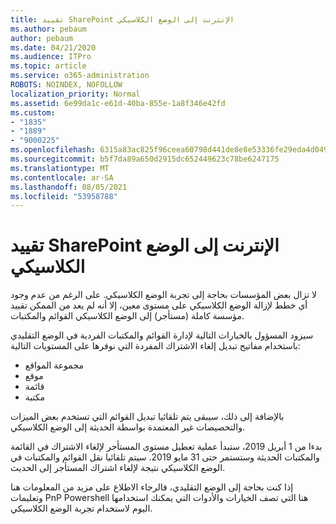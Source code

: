 ```yaml
---
title: تقييد SharePoint الإنترنت إلى الوضع الكلاسيكي
ms.author: pebaum
author: pebaum
ms.date: 04/21/2020
ms.audience: ITPro
ms.topic: article
ms.service: o365-administration
ROBOTS: NOINDEX, NOFOLLOW
localization_priority: Normal
ms.assetid: 6e99da1c-e61d-40ba-855e-1a8f346e42fd
ms.custom:
- "1835"
- "1889"
- "9000225"
ms.openlocfilehash: 6315a83ac825f96ceea60798d441de8e8e53336fe29eda4d0491dd8a6a43b352
ms.sourcegitcommit: b5f7da89a650d2915dc652449623c78be6247175
ms.translationtype: MT
ms.contentlocale: ar-SA
ms.lasthandoff: 08/05/2021
ms.locfileid: "53958788"
---
```

# <a name="restrict-sharepoint-online-to-classic-mode"></a>تقييد SharePoint الإنترنت إلى الوضع الكلاسيكي

لا تزال بعض المؤسسات بحاجة إلى تجربة الوضع الكلاسيكي. على الرغم من عدم وجود أي خطط لإزالة الوضع الكلاسيكي على مستوى معين، إلا أنه لم يعد من الممكن تقييد مؤسسة كاملة (مستأجر) إلى الوضع الكلاسيكي القوائم والمكتبات.

سيزود المسؤول بالخيارات التالية لإدارة القوائم والمكتبات الفردية في الوضع التقليدي باستخدام مفاتيح تبديل إلغاء الاشتراك المفردة التي نوفرها على المستويات التالية:

- مجموعة المواقع
- موقع
- قائمة
- مكتبة

بالإضافة إلى ذلك، سيبقى يتم تلقائيا تبديل القوائم التي تستخدم بعض الميزات والتخصيصات غير المعتمدة بواسطة الحديثة إلى الوضع الكلاسيكي.

بدءا من 1 أبريل 2019، ستبدأ عملية تعطيل مستوى المستأجر لإلغاء الاشتراك في القائمة والمكتبات الحديثة وستستمر حتى 31 مايو 2019.  سيتم تلقائيا نقل القوائم والمكتبات في الوضع الكلاسيكي نتيجة لإلغاء اشتراك المستأجر إلى الحديث.

إذا كنت بحاجة إلى الوضع [](https://techcommunity.microsoft.com/t5/Microsoft-SharePoint-Blog/Delivering-SharePoint-modern-experiences/ba-p/315023) التقليدي، فالرجاء الاطلاع [](https://docs.microsoft.com/sharepoint/dev/transform/modernize-userinterface-lists-and-libraries-optout) على مزيد من المعلومات هنا وتعليمات PnP Powershell هنا التي تصف الخيارات والأدوات التي يمكنك استخدامها اليوم لاستخدام تجربة الوضع الكلاسيكي.
